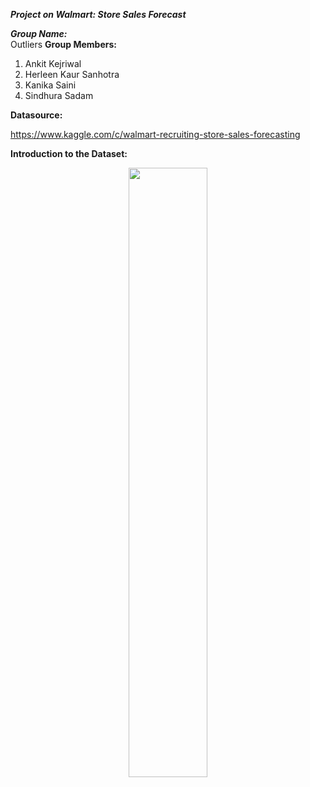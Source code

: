 ***Project on Walmart: Store Sales Forecast***</br>

***Group Name:***</br>
Outliers
**Group Members:**
1. Ankit Kejriwal
2. Herleen Kaur Sanhotra
3. Kanika Saini
4. Sindhura Sadam

**Datasource:**

https://www.kaggle.com/c/walmart-recruiting-store-sales-forecasting

**Introduction to the Dataset:**








<p align="center"> 
    <img src="https://upload.wikimedia.org/wikipedia/commons/b/b9/CRISP-DM_Process_Diagram.png" height="50%" width="50%">
</p>
